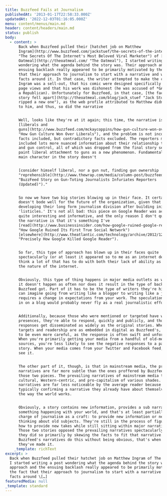 ```yaml
---
title: Buzzfeed Fails at Journalism
publishedAt: '2013-01-17T22:58:33.000Z'
updatedAt: '2022-12-03T01:16:05.000Z'
menu: content/menus/main.md
header: content/headers/main.md
status: publish
body:
  - content: >
      Back when Buzzfeed pulled their [hatchet job on Matthew
      Ingram](http://www.buzzfeed.com/jackstuef/the-secrets-of-the-internets-most-beloved-viral-m
      "The Secrets Of The Internet's Most Beloved Viral Marketer") of [The
      Oatmeal](http://theoatmeal.com/ "The Oatmeal"), I started writing a post
      wondering what the agenda behind the story was. Their approach and the
      ensuing backlash really appeared to be primarily motivated by the fact
      that their approach to journalism to start with a narrative and weave
      facts around it. In that case, the writer attempted to make the case that
      Ingram was a sell-out, that his comic were designed specifically to draw
      page views and that his work was dishonest (he was accused of *GASP* being
      a Republican). Unfortunately for Buzzfeed, in that case, [the facts of the
      story fell apart](http://theoatmeal.com/blog/jack_stuef "Jack Stuef gets
      ripped a new one"), as the web profile attributed to Matthew didn't belong
      to him, and thus, so did the narrative


      Well, looks like they're at it again; this time, the narrative is about
      [liberals and
      guns](http://www.buzzfeed.com/mckaycoppins/how-gun-culture-won-over-liberals
      "How Gun Culture Won Over Liberals"), and the problem is not incorrect
      facts included, but contradictory facts excluded. The reporters mentioned
      included lots more nuanced information about their relationship to guns
      and gun control, all of which was dropped from the final story seeking to
      paint liberal attachment to guns as a new phenomenon. Fundamentally, the
      main character in the story doesn't


      [consider himself liberal, nor a gun nut, finding gun ownership
      "reprehensible](http://www.thewrap.com/media/column-post/buzzfeed-story-gun-toting-journalists-infuriates-reporters-73451
      "BuzzFeed Story on Gun-Toting Journalists Infuriates Reporters
      (Updated)")."


      So now we have two big stories blowing up in their face. It certainly
      doesn't bode well for the future of the organization, given that they're
      developing their long form journalism division after building initially on
      'listicles.' It's not all bad: this piece on Google Reader was actually
      quite interesting and informative, and the only reason I don't question
      the narrative is that it's something I've
      [read](http://www.businessinsider.com/how-google-ruined-google-reader-2012-12
      "How Google Ruined Its First True Social Network")
      [elsewhere](http://www.theatlantic.com/technology/archive/2012/12/precisely-how-google-killed-google-reader/266049/
      "Precisely How Google Killed Google Reader").


      So far, this type of approach has blown up in their faces quite
      spectacularly (or at least it appeared so to me as an internet denizen). I
      think a lot of that has to do with both their lack of ability as well as
      the nature of the internet.


      Obviously, this type of thing happens in major media outlets as well, but
      it doesn't happen as often nor does it result in the type of backlash
      Buzzfeed got. Part of it has to be the type of writers they're hiring; I
      can imagine going from writing like a blogger to writing like a journalist
      requires a change in expectations from your work. The speculation engaged
      in on a blog would probably never fly as a real journalistic effort.


      Additionally, because those who were mentioned or targeted have web
      presences, they're able to respond, quickly and publicly, and those
      responses get disseminated as widely as the original stories. When your
      targets and readership are as embedded in digital as Buzzfeed's, they have
      to be even more careful, as the response is often swift and unforgiving.
      When you're primarily getting your media from a handful of old-media
      sources, you're less likely to see the negative responses to a particular
      story. When your media comes from your Twitter and Facebook feed, you'll
      see it.


      The other part of it, though, is that in mainstream media, the prevailing
      narratives are far more subtle than the ones proffered by Buzzfeed in
      those two pieces. The prevailing narratives of mainstream media tend to be
      cultural, Western-centric, and pro-capitalism of various shades. The
      narratives are far less noticeable by the average reader because it's
      typically confirming a narrative they already have about themselves and
      the way the world works.


      Obviously, a story contains new information, provides a sub narrative of
      something happening with your world, and that's at least partially the
      charge of journalism as a craft: to provide new information or new ways of
      thinking about old subjects. They're still in the process of figuring out
      how to provide new takes while still sitting within major narratives.
      Those two stories opposed the prevailing narratives spectacularly, and
      they did so primarily by skewing the facts to fit that narrative. When
      Buzzfeed's narratives do this without being obvious, that's when you know
      they've made it.
    _template: richText
excerpt: >
  Back when Buzzfeed pulled their hatchet job on Matthew Ingram of The Oatmeal,
  I started writing a post wondering what the agenda behind the story was. Their
  approach and the ensuing backlash really appeared to be primarily motivated by
  the fact that their approach to journalism to start with a narrative and weave
  facts around \[…]
featuredMedia: null
_template: standard
---
```


